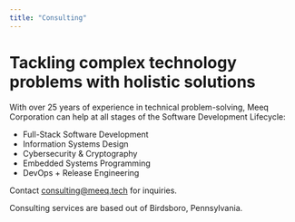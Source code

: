 ```yaml
---
title: "Consulting"
---
```


# Tackling complex technology problems with holistic solutions

With over 25 years of experience in technical problem-solving,
Meeq Corporation can help at all stages of the Software Development Lifecycle:

* Full-Stack Software Development
* Information Systems Design
* Cybersecurity & Cryptography
* Embedded Systems Programming
* DevOps + Release Engineering

Contact [consulting@meeq.tech](mailto:consulting@meeq.tech) for inquiries.

Consulting services are based out of Birdsboro, Pennsylvania.
